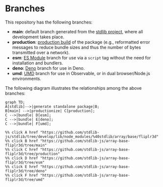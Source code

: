 <!--

@license Apache-2.0

Copyright (c) 2022 The Stdlib Authors.

Licensed under the Apache License, Version 2.0 (the "License");
you may not use this file except in compliance with the License.
You may obtain a copy of the License at

    http://www.apache.org/licenses/LICENSE-2.0

Unless required by applicable law or agreed to in writing, software
distributed under the License is distributed on an "AS IS" BASIS,
WITHOUT WARRANTIES OR CONDITIONS OF ANY KIND, either express or implied.
See the License for the specific language governing permissions and
limitations under the License.

-->

# Branches

This repository has the following branches:

-   **main**: default branch generated from the [stdlib project][stdlib-url], where all development takes place.
-   **production**: [production build][production-url] of the package (e.g., reformatted error messages to reduce bundle sizes and thus the number of bytes transmitted over a network).
-   **esm**: [ES Module][esm-url] branch for use via a `script` tag without the need for installation and bundlers.
-   **deno**: [Deno][deno-url] branch for use in Deno.
-   **umd**: [UMD][umd-url] branch for use in Observable, or in dual browser/Node.js environments.

The following diagram illustrates the relationships among the above branches:

```mermaid
graph TD;
A[stdlib]-->|generate standalone package|B;
B[main] -->|productionize| C[production];
C -->|bundle| D[esm];
C -->|bundle| E[deno];
C -->|bundle| F[umd];

%% click A href "https://github.com/stdlib-js/stdlib/tree/develop/lib/node_modules/%40stdlib/array/base/fliplr3d"
%% click B href "https://github.com/stdlib-js/array-base-fliplr3d/tree/main"
%% click C href "https://github.com/stdlib-js/array-base-fliplr3d/tree/production"
%% click D href "https://github.com/stdlib-js/array-base-fliplr3d/tree/esm"
%% click E href "https://github.com/stdlib-js/array-base-fliplr3d/tree/deno"
%% click F href "https://github.com/stdlib-js/array-base-fliplr3d/tree/umd"
```

[stdlib-url]: https://github.com/stdlib-js/stdlib/tree/develop/lib/node_modules/%40stdlib/array/base/fliplr3d
[production-url]: https://github.com/stdlib-js/array-base-fliplr3d/tree/production
[deno-url]: https://github.com/stdlib-js/array-base-fliplr3d/tree/deno
[umd-url]: https://github.com/stdlib-js/array-base-fliplr3d/tree/umd
[esm-url]: https://github.com/stdlib-js/array-base-fliplr3d/tree/esm